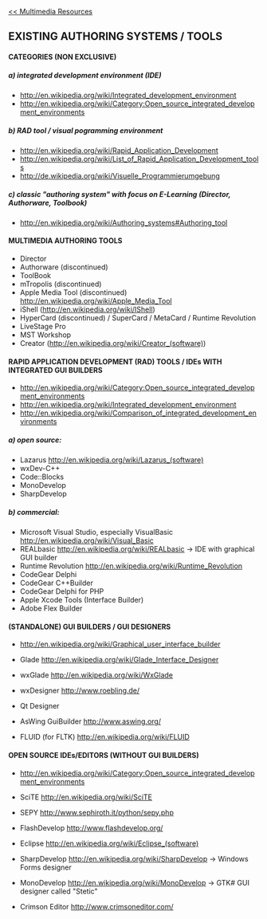 [<< Multimedia Resources](MultimediaResources.md)

## EXISTING AUTHORING SYSTEMS / TOOLS ##

#### CATEGORIES (NON EXCLUSIVE) ####

##### a) integrated development environment (IDE) #####
  * http://en.wikipedia.org/wiki/Integrated_development_environment
  * http://en.wikipedia.org/wiki/Category:Open_source_integrated_development_environments
##### b) RAD tool / visual pogramming environment #####
  * http://en.wikipedia.org/wiki/Rapid_Application_Development
  * http://en.wikipedia.org/wiki/List_of_Rapid_Application_Development_tools
  * http://de.wikipedia.org/wiki/Visuelle_Programmierumgebung
##### c) classic "authoring system" with focus on E-Learning (Director, Authorware, Toolbook) #####
  * http://en.wikipedia.org/wiki/Authoring_systems#Authoring_tool

#### MULTIMEDIA AUTHORING TOOLS ####
  * Director
  * Authorware (discontinued)
  * ToolBook
  * mTropolis (discontinued)
  * Apple Media Tool (discontinued) http://en.wikipedia.org/wiki/Apple_Media_Tool
  * iShell (http://en.wikipedia.org/wiki/IShell)
  * HyperCard (discontinued) / SuperCard / MetaCard / Runtime Revolution
  * LiveStage Pro
  * MST Workshop
  * Creator (http://en.wikipedia.org/wiki/Creator_(software))


#### RAPID APPLICATION DEVELOPMENT (RAD) TOOLS / IDEs WITH INTEGRATED GUI BUILDERS ####
  * http://en.wikipedia.org/wiki/Category:Open_source_integrated_development_environments
  * http://en.wikipedia.org/wiki/Integrated_development_environment
  * http://en.wikipedia.org/wiki/Comparison_of_integrated_development_environments
##### a) open source: #####
  * Lazarus http://en.wikipedia.org/wiki/Lazarus_(software)
  * wxDev-C++
  * Code::Blocks
  * MonoDevelop
  * SharpDevelop
##### b) commercial: #####
  * Microsoft Visual Studio, especially VisualBasic http://en.wikipedia.org/wiki/Visual_Basic
  * REALbasic http://en.wikipedia.org/wiki/REALbasic -> IDE with graphical GUI builder
  * Runtime Revolution http://en.wikipedia.org/wiki/Runtime_Revolution
  * CodeGear Delphi
  * CodeGear C++Builder
  * CodeGear Delphi for PHP
  * Apple Xcode Tools (Interface Builder)
  * Adobe Flex Builder


#### (STANDALONE) GUI BUILDERS / GUI DESIGNERS ####
  * http://en.wikipedia.org/wiki/Graphical_user_interface_builder

  * Glade http://en.wikipedia.org/wiki/Glade_Interface_Designer
  * wxGlade http://en.wikipedia.org/wiki/WxGlade
  * wxDesigner http://www.roebling.de/
  * Qt Designer
  * AsWing GuiBuilder http://www.aswing.org/
  * FLUID (for FLTK) http://en.wikipedia.org/wiki/FLUID


#### OPEN SOURCE IDEs/EDITORS (WITHOUT GUI BUILDERS) ####
  * http://en.wikipedia.org/wiki/Category:Open_source_integrated_development_environments

  * SciTE http://en.wikipedia.org/wiki/SciTE
  * SEPY http://www.sephiroth.it/python/sepy.php
  * FlashDevelop http://www.flashdevelop.org/
  * Eclipse http://en.wikipedia.org/wiki/Eclipse_(software)
  * SharpDevelop http://en.wikipedia.org/wiki/SharpDevelop -> Windows Forms designer
  * MonoDevelop http://en.wikipedia.org/wiki/MonoDevelop -> GTK# GUI designer called "Stetic"
  * Crimson Editor http://www.crimsoneditor.com/